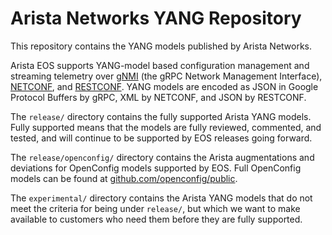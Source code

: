 # Arista Networks YANG Repository

This repository contains the YANG models published by Arista Networks.

Arista EOS supports YANG-model based configuration management and
streaming telemetry over
[gNMI](https://github.com/openconfig/reference/tree/master/rpc/gnmi)
(the gRPC Network Management Interface),
[NETCONF](https://tools.ietf.org/html/rfc6241), and
[RESTCONF](https://tools.ietf.org/html/rfc8040). YANG models are
encoded as JSON in Google Protocol Buffers by gRPC, XML by NETCONF,
and JSON by RESTCONF.

The `release/` directory contains the fully supported Arista
YANG models. Fully supported means that the models are fully
reviewed, commented, and tested, and will continue to be supported
by EOS releases going forward.

The `release/openconfig/` directory contains the Arista augmentations
and deviations for OpenConfig models supported by EOS. Full OpenConfig
models can be found at
[github.com/openconfig/public](https://github.com/openconfig/public).

The `experimental/` directory contains the Arista YANG models that do
not meet the criteria for being under `release/`, but which we want
to make available to customers who need them before they are
fully supported.
